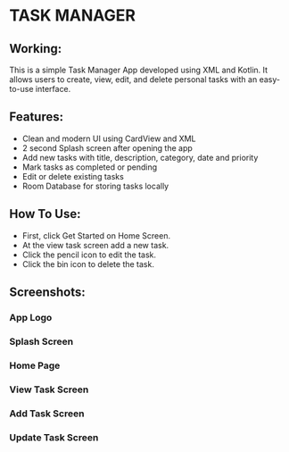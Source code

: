# TASK MANAGER

## Working:
This is a simple Task Manager App developed using XML and Kotlin.
It allows users to create, view, edit, and delete personal tasks with an easy-to-use interface.

## Features:
- Clean and modern UI using CardView and XML
- 2 second Splash screen after opening the app 
- Add new tasks with title, description, category, date and priority
- Mark tasks as completed or pending
- Edit or delete existing tasks
- Room Database for storing tasks locally

## How To Use:
- First, click Get Started on Home Screen.
- At the view task screen add a new task.
- Click the pencil icon to edit the task.
- Click the bin icon to delete the task.


## Screenshots:

### App Logo



### Splash Screen



### Home Page



### View Task Screen



### Add Task Screen



### Update Task Screen




